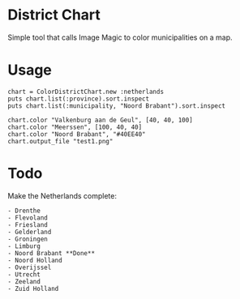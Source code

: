 District Chart
==============
Simple tool that calls Image Magic to color municipalities on a map.

Usage
=====

	chart = ColorDistrictChart.new :netherlands
	puts chart.list(:province).sort.inspect
	puts chart.list(:municipality, "Noord Brabant").sort.inspect

	chart.color "Valkenburg aan de Geul", [40, 40, 100]
	chart.color "Meerssen", [100, 40, 40]
	chart.color "Noord Brabant", "#40EE40"
	chart.output_file "test1.png"
	
Todo
====
Make the Netherlands complete:

	- Drenthe
	- Flevoland
	- Friesland
	- Gelderland
	- Groningen
	- Limburg
	- Noord Brabant **Done**
	- Noord Holland
	- Overijssel
	- Utrecht
	- Zeeland
	- Zuid Holland


